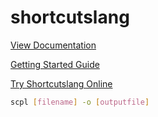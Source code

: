 # shortcutslang

[View Documentation](https://pfgithub.github.io/shortcutslang/)

[Getting Started Guide](https://pfgithub.github.io/shortcutslang/gettingstarted.html)

[Try Shortcutslang Online](https://pfgithub.github.io/shortcutslang/tryit)

```bash
scpl [filename] -o [outputfile]
```
